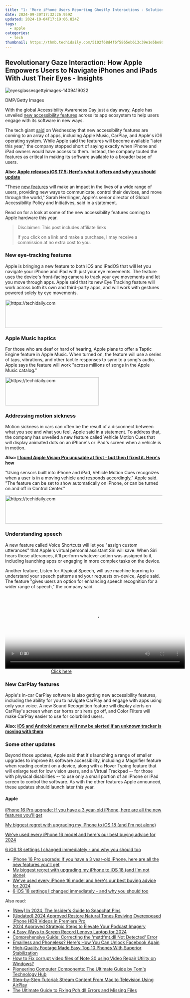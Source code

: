 ```yaml
---
title: "1: 'More iPhone Users Reporting Ghostly Interactions - Solutions Unveiled!'"
date: 2024-09-30T17:32:26.959Z
updated: 2024-10-04T17:19:06.824Z
tags:
  - apple
categories:
  - tech
thumbnail: https://thmb.techidaily.com/5102f68d4f6f5865eb613c39e1e5be805ea96bcf031e721bf44a46da711c7234.jpg
---
```


## Revolutionary Gaze Interaction: How Apple Empowers Users to Navigate iPhones and iPads With Just Their Eyes - Insights

![eyesglassesgettyimages-1409419022](https://www.zdnet.com/a/img/resize/9e7a8608cb865c8e3a8ea98edc0097f6ee8e879b/2024/05/15/94a03b2c-c31d-4d1e-98d3-51a332c62362/eyesglassesgettyimages-1409419022.jpg?auto=webp&width=1280)

DMP/Getty Images

With the global Accessibility Awareness Day just a day away, Apple has unveiled [new accessibility features](https://www.zdnet.com/article/8-ways-google-just-upgraded-accessibility-in-its-apps-and-pixel-devices/) across its app ecosystem to help users engage with its software in new ways.

The tech giant [said](https://www.apple.com/newsroom/2024/05/apple-announces-new-accessibility-features-including-eye-tracking/) on Wednesday that new accessibility features are coming to an array of apps, including Apple Music, CarPlay, and Apple's iOS operating system. While Apple said the features will become available "later this year," the company stopped short of saying exactly when iPhone and iPad owners would have access to them. Instead, the company touted the features as critical in making its software available to a broader base of users.

**Also: [Apple releases iOS 17.5: Here's what it offers and why you should update](https://www.zdnet.com/article/apple-releases-ios-17-5-heres-what-it-offers-and-why-you-should-update/)**

"These [new features](https://www.zdnet.com/article/new-accessibility-features-are-coming-to-your-apple-devices-this-year-heres-what-to-know-about-them/) will make an impact in the lives of a wide range of users, providing new ways to communicate, control their devices, and move through the world," Sarah Herrlinger, Apple's senior director of Global Accessibility Policy and Initiatives, said in a statement.

Read on for a look at some of the new accessibility features coming to Apple hardware this year.

>  Disclaimer: This post includes affiliate links
>
>  If you click on a link and make a purchase, I may receive a commission at no extra cost to you.
>

### New eye-tracking features

Apple is bringing a new feature to both iOS and iPadOS that will let you navigate your iPhone and iPad with just your eye movements. The feature uses the device's front-facing camera to track your eye movements and let you move through apps. Apple said that its new Eye Tracking feature will work across both its own and third-party apps, and will work with gestures powered solely by eye movements.

<!-- affiliate ads begin -->
<a href="https://aligracehair.sjv.io/c/5597632/2006919/19272" target="_top" id="2006919">
  <img src="//a.impactradius-go.com/display-ad/19272-2006919" border="0" alt="https://techidaily.com" width="728" height="90"/>
</a>
<img height="0" width="0" src="https://aligracehair.sjv.io/i/5597632/2006919/19272" style="position:absolute;visibility:hidden;" border="0" />
<!-- affiliate ads end -->

### Apple Music haptics

For those who are deaf or hard of hearing, Apple plans to offer a Taptic Engine feature in Apple Music. When turned on, the feature will use a series of taps, vibrations, and other tactile responses to sync to a song's audio. Apple says the feature will work "across millions of songs in the Apple Music catalog."

<!-- affiliate ads begin -->
<a href="https://aligracehair.sjv.io/c/5597632/1925484/19272" target="_top" id="1925484">
  <img src="//a.impactradius-go.com/display-ad/19272-1925484" border="0" alt="https://techidaily.com" width="300" height="90"/>
</a>
<img height="0" width="0" src="https://aligracehair.sjv.io/i/5597632/1925484/19272" style="position:absolute;visibility:hidden;" border="0" />
<!-- affiliate ads end -->

### Addressing motion sickness

Motion sickness in cars can often be the result of a disconnect between what you see and what you feel, Apple said in a statement. To address that, the company has unveiled a new feature called Vehicle Motion Cues that will display animated dots on an iPhone's or iPad's screen when a vehicle is in motion.

**Also: [I found Apple Vision Pro unusable at first - but then I fixed it. Here's how](https://www.zdnet.com/article/i-found-apple-vision-pro-unusable-at-first-but-then-i-fixed-it-heres-how/)**

"Using sensors built into iPhone and iPad, Vehicle Motion Cues recognizes when a user is in a moving vehicle and responds accordingly," Apple said. "The feature can be set to show automatically on iPhone, or can be turned on and off in Control Center."

<!-- affiliate ads begin -->
<a href="https://ephamedtechinc.pxf.io/c/5597632/2137223/26400" target="_top" id="2137223">
  <img src="//a.impactradius-go.com/display-ad/26400-2137223" border="0" alt="https://techidaily.com" width="728" height="90"/>
</a>
<img height="0" width="0" src="https://ephamedtechinc.pxf.io/i/5597632/2137223/26400" style="position:absolute;visibility:hidden;" border="0" />
<!-- affiliate ads end -->

### Understanding speech

A new feature called Voice Shortcuts will let you "assign custom utterances" that Apple's virtual personal assistant Siri will save. When Siri hears those utterances, it'll perform whatever action was assigned to it, including launching apps or engaging in more complex tasks on the device.

Another feature, Listen for Atypical Speech, will use machine learning to understand your speech patterns and your requests on-device, Apple said. The feature "gives users an option for enhancing speech recognition for a wider range of speech," the company said.

<!-- affiliate ads begin -->
<span id="1983584">
					<video width="576" height="240" style="cursor:pointer"
           poster="//a.impactradius-go.com/display-clicktoplayimage/1983584.png"
           onclick="if(!this.playClicked){this.play();this.setAttribute('controls',true);this.playClicked=true;}">
	   <source src="//a.impactradius-go.com/display-ad/22993-1983584">
	   <img src="//a.impactradius-go.com/display-clicktoplayimage/1983584.png" style="border: none; height: 100%; width: 100%; object-fit: contain">
	</video>
	<div style="width:360px;text-align:center"><a href="javascript:window.open(decodeURIComponent('https%3A%2F%2Fhomestyler.sjv.io%2Fc%2F5597632%2F1983584%2F22993'), '_blank');void(0);">Click here</a></div>
</span>
<img height="0" width="0" src="https://imp.pxf.io/i/5597632/1983584/22993" style="position:absolute;visibility:hidden;" border="0" />
<!-- affiliate ads end -->

### New CarPlay features

Apple's in-car CarPlay software is also getting new accessibility features, including the ability for you to navigate CarPlay and engage with apps using only your voice. A new Sound Recognition feature will display alerts on CarPlay's screen when car horns or sirens go off, and Color Filters will make CarPlay easier to use for colorblind users.

**Also: [iOS and Android owners will now be alerted if an unknown tracker is moving with them](https://www.zdnet.com/article/ios-and-android-owners-will-now-be-alerted-if-an-unknown-tracker-is-moving-with-them/)**

### Some other updates

Beyond those updates, Apple said that it's launching a range of smaller upgrades to improve its software accessibility, including a Magnifier feature when reading content on a device, along with a Hover Typing feature that will enlarge text for low vision users, and a Virtual Trackpad -- for those with physical disabilities -- to use only a small portion of an iPhone or iPad screen to control the software. As with the other features Apple announced, these updates should launch later this year.

#### Apple

[iPhone 16 Pro upgrade: If you have a 3 year-old iPhone, here are all the new features you'll get](https://www.zdnet.com/article/iphone-16-pro-and-pro-max-hands-on/ "iPhone 16 Pro upgrade: If you have a 3 year-old iPhone, here are all the new features you'll get")

[My biggest regret with upgrading my iPhone to iOS 18 (and I'm not alone)](https://www.zdnet.com/article/my-biggest-regret-with-upgrading-my-iphone-to-ios-18-and-im-not-alone/ "My biggest regret with upgrading my iPhone to iOS 18 (and I'm not alone)")

[We've used every iPhone 16 model and here's our best buying advice for 2024](https://www.zdnet.com/article/iphone-16-pro-max-buying-advice-2024/ "We've used every iPhone 16 model and here's our best buying advice for 2024")

[6 iOS 18 settings I changed immediately - and why you should too](https://www.zdnet.com/article/6-ios-18-settings-i-changed-immediately-and-why-you-should-too/ "6 iOS 18 settings I changed immediately - and why you should too")

* [iPhone 16 Pro upgrade: If you have a 3 year-old iPhone, here are all the new features you'll get](https://www.zdnet.com/article/iphone-16-pro-and-pro-max-hands-on/ "iPhone 16 Pro upgrade: If you have a 3 year-old iPhone, here are all the new features you'll get")
* [My biggest regret with upgrading my iPhone to iOS 18 (and I'm not alone)](https://www.zdnet.com/article/my-biggest-regret-with-upgrading-my-iphone-to-ios-18-and-im-not-alone/ "My biggest regret with upgrading my iPhone to iOS 18 (and I'm not alone)")
* [We've used every iPhone 16 model and here's our best buying advice for 2024](https://www.zdnet.com/article/iphone-16-pro-max-buying-advice-2024/ "We've used every iPhone 16 model and here's our best buying advice for 2024")
* [6 iOS 18 settings I changed immediately - and why you should too](https://www.zdnet.com/article/6-ios-18-settings-i-changed-immediately-and-why-you-should-too/ "6 iOS 18 settings I changed immediately - and why you should too")

<ins class="adsbygoogle"
     style="display:block"
     data-ad-format="autorelaxed"
     data-ad-client="ca-pub-7571918770474297"
     data-ad-slot="1223367746"></ins>

<ins class="adsbygoogle"
     style="display:block"
     data-ad-client="ca-pub-7571918770474297"
     data-ad-slot="8358498916"
     data-ad-format="auto"
     data-full-width-responsive="true"></ins>

<span class="atpl-alsoreadstyle">Also read:</span>
<div><ul>
<li><a href="https://snapchat-videos.techidaily.com/new-in-2024-the-insiders-guide-to-snapchat-pins/"><u>[New] In 2024, The Insider's Guide to Snapchat Pins</u></a></li>
<li><a href="https://fox-boxes.techidaily.com/updated-2024-approved-restore-natural-tones-reviving-overexposed-iphone-hdr-videos-in-premiere-pro/"><u>[Updated] 2024 Approved Restore Natural Tones Reviving Overexposed iPhone HDR Videos in Premiere Pro</u></a></li>
<li><a href="https://some-guidance.techidaily.com/2024-approved-strategic-steps-to-elevate-your-podcast-imagery/"><u>2024 Approved Strategic Steps to Elevate Your Podcast Imagery</u></a></li>
<li><a href="https://screen-activity-recording.techidaily.com/4-easy-ways-to-screen-record-lenovo-laptop-for-2024/"><u>4 Easy Ways to Screen Record Lenovo Laptop for 2024</u></a></li>
<li><a href="https://techtrends.techidaily.com/comprehensive-guide-correcting-the-mstdfmtdll-not-detected-error/"><u>Comprehensive Guide: Correcting the 'mstdfmt.dll Not Detected' Error</u></a></li>
<li><a href="https://techtrends.techidaily.com/emailless-and-phoneless-heres-how-you-can-unlock-facebook-again/"><u>Emailless and Phoneless? Here's How You Can Unlock Facebook Again</u></a></li>
<li><a href="https://extra-information.techidaily.com/high-quality-footage-made-easy-top-10-phones-with-superior-stabilization/"><u>High-Quality Footage Made Easy Top 10 Phones With Superior Stabilization</u></a></li>
<li><a href="https://blog-min.techidaily.com/how-to-fix-corrupt-video-files-of-note-30-using-video-repair-utility-on-windows-by-stellar-video-repair-mobile-video-repair/"><u>How to Fix corrupt video files of Note 30 using Video Repair Utility on Windows?</u></a></li>
<li><a href="https://hardware-updates.techidaily.com/pioneering-computer-components-the-ultimate-guide-by-toms-technology-hub/"><u>Pioneering Computer Components: The Ultimate Guide by Tom's Technology Hub</u></a></li>
<li><a href="https://techtrends.techidaily.com/step-by-step-tutorial-stream-content-from-mac-to-television-using-airplay/"><u>Step-by-Step Tutorial: Stream Content From Mac to Television Using AirPlay</u></a></li>
<li><a href="https://techtrends.techidaily.com/the-ultimate-guide-to-fixing-pdhdll-errors-and-missing-files/"><u>The Ultimate Guide to Fixing Pdh.dll Errors and Missing Files</u></a></li>
</ul></div>

